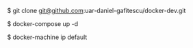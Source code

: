 $ git clone git@github.com:uar-daniel-gafitescu/docker-dev.git

$ docker-compose up -d

$ docker-machine ip default



